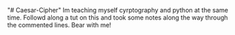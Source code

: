 "# Caesar-Cipher" 
Im teaching myself cyrptography and python at the same time. Followd along a tut on this and took some notes along the way through the commented lines. Bear with me!
